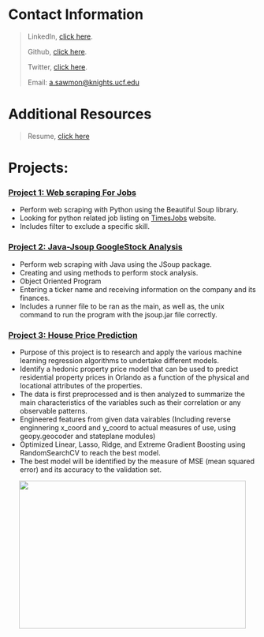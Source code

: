 
# Contact Information
> 
> LinkedIn, [click here](https://www.linkedin.com/in/sawmonabo).
> 
> Github, [click here](https://github.com/Sawmonabo).
> 
> Twitter, [click here](https://twitter.com/Sawmonabo).
> 
> Email: a.sawmon@knights.ucf.edu

# Additional Resources
> Resume, [click here](https://github.com/Sawmonabo/SawmonAbo_Portfolio/files/8448381/resume.pdf)



# Projects:

### [Project 1:  Web scraping For Jobs](https://github.com/Sawmonabo/WebScraper/blob/main/webScraper.py)
*  Perform web scraping with Python using the Beautiful Soup library.
*  Looking for python related job listing on [TimesJobs](https://www.timesjobs.com/) website.
*  Includes filter to exclude a specific skill.

<!-- <p align="center">
  <img width="300" height="250" src="https://user-images.githubusercontent.com/77422313/162359726-8b3725f5-9b2f-4fb2-8ffe-5516f5a5ad45.png">
</p> -->

### [Project 2: Java-Jsoup GoogleStock Analysis](https://github.com/Sawmonabo/GoogleFinance_Java_Scraping)
*  Perform web scraping with Java using the JSoup package.
*  Creating and using methods to perform stock analysis.
*  Object Oriented Program
*  Entering a ticker name and receiving information on the company and its finances. 
*  Includes a runner file to be ran as the main, as well as, the unix command to run the program with the jsoup.jar file correctly.



### [Project 3: House Price Prediction](https://github.com/Sawmonabo/HousePricePrediction)
* Purpose of this project is to research and apply the various machine learning regression algorithms to undertake different models.
* Identify a hedonic property price model that can be used to predict residential property prices in Orlando as a function of the physical and locational attributes of the properties. 
* The data is first preprocessed and is then analyzed to summarize the main characteristics of the variables such as their correlation or any observable patterns.
* Engineered features from given data vairables (Including reverse enginnering x_coord and y_coord to actual measures of use, using geopy.geocoder and stateplane modules)
* Optimized Linear, Lasso, Ridge, and Extreme Gradient Boosting using RandomSearchCV to reach the best model.
* The best model will be identified by the measure of MSE (mean squared error) and its accuracy to the validation set.
<p align="center">
  <img width="460" height="300" src="https://user-images.githubusercontent.com/77422313/162089911-9a4bd427-f625-41de-a376-6a99b23884af.png">
</p>
<!-- <img src="https://user-images.githubusercontent.com/77422313/162089911-9a4bd427-f625-41de-a376-6a99b23884af.png" width="400" height="250"> -->

